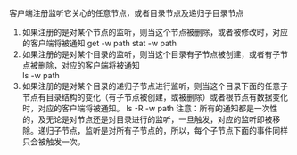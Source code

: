 客户端注册监听它关心的任意节点，或者目录节点及递归子目录节点 

1. 如果注册的是对某个节点的监听，则当这个节点被删除，或者被修改时，对应的客户端将被通知
get -w path
stat -w path
2. 如果注册的是对某个目录的监听，则当这个目录有子节点被创建，或者有子节点被删除，对应的客户端将被通知  
ls -w path
3. 如果注册的是对某个目录的递归子节点进行监听，则当这个目录下面的任意子节点有目录结构的变化（有子节点被创建，或被删除）或者根节点有数据变化时，对应的客户端将被通知。
ls -R -w path
注意：所有的通知都是一次性的，及无论是对节点还是对目录进行的监听，一旦触发，对应的监听即被移除。递归子节点，监听是对所有子节点的，所以，每个子节点下面的事件同样只会被触发一次。
